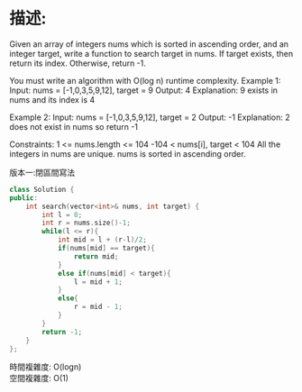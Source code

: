 # 描述:
Given an array of integers nums which is sorted in ascending order, and an integer target, write a function to search target in nums. If target exists, then return its index. Otherwise, return -1.

You must write an algorithm with O(log n) runtime complexity.
Example 1:
Input: nums = [-1,0,3,5,9,12], target = 9
Output: 4
Explanation: 9 exists in nums and its index is 4

Example 2:
Input: nums = [-1,0,3,5,9,12], target = 2
Output: -1
Explanation: 2 does not exist in nums so return -1
 
Constraints:
1 <= nums.length <= 104
-104 < nums[i], target < 104
All the integers in nums are unique.
nums is sorted in ascending order.

版本一:閉區間寫法
```C++
class Solution {
public:
    int search(vector<int>& nums, int target) {
        int l = 0;
        int r = nums.size()-1;
        while(l <= r){
            int mid = l + (r-l)/2;
            if(nums[mid] == target){
                return mid;
            }
            else if(nums[mid] < target){
                l = mid + 1;
            }
            else{
                r = mid - 1;
            }
        }
        return -1;
    }
};
```
時間複雜度: O(logn)  
空間複雜度: O(1)